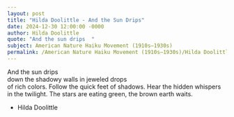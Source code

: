 ```yaml
---
layout: post
title: "Hilda Doolittle - And the Sun Drips"
date: 2024-12-30 12:00:00 -0000
author: Hilda Doolittle
quote: "And the sun drips  "
subject: American Nature Haiku Movement (1910s–1930s)
permalink: /American Nature Haiku Movement (1910s–1930s)/Hilda Doolittle/Hilda Doolittle - And the Sun Drips
---
```


And the sun drips  
       down the shadowy walls
       in jeweled drops  
       of rich colors.
       Follow the quick
       feet of shadows.
       Hear the hidden whispers
       in the twilight.
       The stars are eating green,
       the brown earth waits.

- Hilda Doolittle
